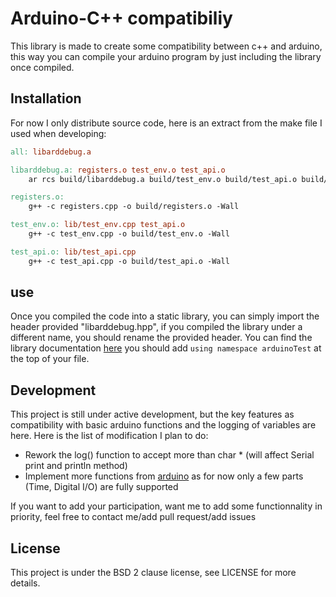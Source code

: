 # Arduino-C++ compatibiliy

This library is made to create some compatibility between c++ and arduino, this way you can compile your arduino program by just including the library once compiled.

## Installation

For now I only distribute source code, here is an extract from the make file I used when developing:

```makefile
all: libarddebug.a

libarddebug.a: registers.o test_env.o test_api.o
	ar rcs build/libarddebug.a build/test_env.o build/test_api.o build/registers.o

registers.o:
	g++ -c registers.cpp -o build/registers.o -Wall

test_env.o: lib/test_env.cpp test_api.o
	g++ -c test_env.cpp -o build/test_env.o -Wall

test_api.o: lib/test_api.cpp
	g++ -c test_api.cpp -o build/test_api.o -Wall
```

## use

Once you compiled the code into a static library, you can simply import the header provided "libarddebug.hpp", if you compiled the library under a different name, you should rename the provided header. You can find the library documentation [here](https://awing-ding.github.io/arduino-cpp-compatibility/html/index.html) you should add ``using namespace arduinoTest`` at the top of your file.

## Development

This project is still under active development, but the key features as compatibility with basic arduino functions and the logging of variables are here. Here is the list of modification I plan to do:

- Rework the log() function to accept more than char * (will affect Serial print and println method)
- Implement more functions from [arduino](https://www.arduino.cc/reference/en/) as for now only a few parts (Time, Digital I/O) are fully supported

If you want to add your participation, want me to add some functionnality in priority, feel free to contact me/add pull request/add issues

## License

This project is under the BSD 2 clause license, see LICENSE for more details.
